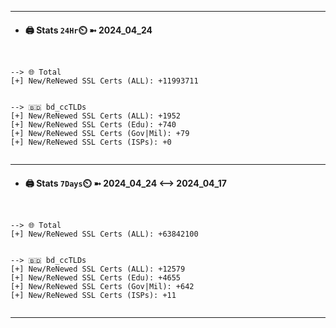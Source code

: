 

---
- #### 🖨️ **Stats** `24Hr`⏲️ ➼ 2024_04_24
```console


--> 🌐 Total
[+] New/ReNewed SSL Certs (ALL): +11993711


--> 🇧🇩 bd_ccTLDs
[+] New/ReNewed SSL Certs (ALL): +1952
[+] New/ReNewed SSL Certs (Edu): +740
[+] New/ReNewed SSL Certs (Gov|Mil): +79
[+] New/ReNewed SSL Certs (ISPs): +0


```

---
- #### 🖨️ **Stats** `7Days`⏲️ ➼ 2024_04_24 <--> 2024_04_17
```console


--> 🌐 Total
[+] New/ReNewed SSL Certs (ALL): +63842100


--> 🇧🇩 bd_ccTLDs
[+] New/ReNewed SSL Certs (ALL): +12579
[+] New/ReNewed SSL Certs (Edu): +4655
[+] New/ReNewed SSL Certs (Gov|Mil): +642
[+] New/ReNewed SSL Certs (ISPs): +11


```

---

